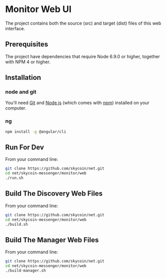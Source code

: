 # Monitor Web UI
The project contains both the source (src) and target (dist) files of this web interface.

## Prerequisites

The project have dependencies that require Node 6.9.0 or higher, together
with NPM 4 or higher.

## Installation


### node and git
You'll need [Git](https://git-scm.com) and [Node.js](https://nodejs.org/en/download/) (which comes with [npm](http://npmjs.com)) installed on your computer.

### ng

```bash
npm install -g @angular/cli
```


## Run For Dev
From your command line:
```bash
git clone https://github.com/skycoin/net.git
cd net/skycoin-messenger/monitor/web
./run.sh
```

## Build The Discovery Web Files
From your command line:
```bash
git clone https://github.com/skycoin/net.git
cd net/skycoin-messenger/monitor/web
./build.sh
```

## Build The Manager Web Files
From your command line:
```bash
git clone https://github.com/skycoin/net.git
cd net/skycoin-messenger/monitor/web
./build-manager.sh
```
